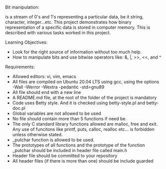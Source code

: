 Bit manipulation:

is a stream of 0's and 1's representing a particular data, be it string, character, integer...etc. This project demonstrates how binary representation of a specific data is stored in computer memory. This is described with various tasks worked in this project.

Learning Objectives:
- Look for the right source of information without too much help.
- How to manipulate bits and use bitwise operators like: &, |, >>, <<, and ^

Requirements:
- Allowed editors: vi, vim, emacs
- All files are compiled on Ubuntu 20.04 LTS using gcc, using the options -Wall -Werror -Wextra -pedantic -std=gnu89
- All file should end with a new line
- A README.md file, at the root of the folder of the project is mandatory
- Code uses Betty style. And it is checked using betty-style.pl and betty-doc.pl
- Global variables are not allowed to be used
- No file should contain more than 5 functions if need be.
- The only C standard library functions allowed are malloc, free and exit. Any use of funcitons like printf, puts, calloc, realloc etc... is forbidden unless otherwise stated.
- _putchar function is allowed to be used.
- The prototypes of all functions and the prototype of the function _putchar should be included in header file called main.h
- Header file should be committed to your repository
- All header files (if there is more than one) should be include guarded
